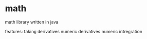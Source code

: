 # math
math library written in java

features:
taking derivatives
numeric derivatives
numeric intregration 

